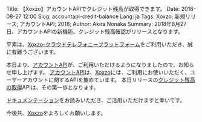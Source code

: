 Title: 【Xoxzo】アカウントAPIでクレジット残高が取得できます。
Date: 2018-08-27 12:00
Slug: accountapi-credit-balance
Lang: ja
Tags: Xoxzo; 新規リリース; アカウントAPI; 2018;
Author: Akira Nonaka
Summary: 2018年8月27日、アカウントAPIの新機能、クレジット残高確認がリリースとなります。

平素は、[Xoxzo-クラウドテレフォニープラットフォーム](https://www.xoxzo.com/ja/)をご利用いただき、誠に有難うございます。

本日より、[アカウントAPI](https://docs.xoxzo.com/ja/account.html#)が、ご利用いただけるようになりましたので、お知らせ申し上げます。
[アカウントAPI](https://docs.xoxzo.com/ja/account.html#)は、[Xoxzo](https://www.xoxzo.com/ja/)には、ご利用にお使いいただく、ユーザーアカウントに関するAPIを集めています。
本日リリースの[クレジット残高の取得](https://docs.xoxzo.com/ja/account.html#credit-balance-lookup)APIは、その第一歩となります。

[ドキュメンテーション](https://docs.xoxzo.com/ja/account.html#)をお読みいただき、ご活用いただけますと幸いです。

今後共、[Xoxzo](https://www.xoxzo.com/ja/)をよろしくお願いします。
